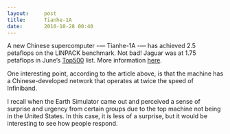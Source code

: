 ```yaml
---
layout:     post
title:      Tianhe-1A
date:       2010-10-28 00:40
---
```


A new Chinese supercomputer -— Tianhe-1A -— has achieved 2.5 petaflops
on the LINPACK benchmark. Not bad! Jaguar was at 1.75 petaflops in
June’s [Top500](https://www.top500.org/) list. More information
[here](http://www.nytimes.com/2010/10/28/technology/28compute.html).

One interesting point, according to the article above, is that the
machine has a Chinese-developed network that operates at twice the
speed of Infiniband.

I recall when the Earth Simulator came out and perceived a sense of
surprise and urgency from certain groups due to the top machine not
being in the United States. In this case, it is less of a surprise,
but it would be interesting to see how people respond.
